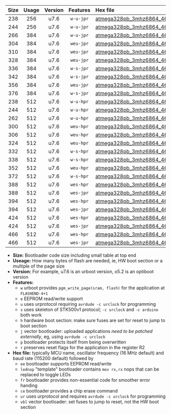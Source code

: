 |Size|Usage|Version|Features|Hex file|
|:-:|:-:|:-:|:-:|:--|
|238|256|u7.6|`w-u-jpr`|[atmega328pb_3mhz6864_460800bps_ur_vbl.hex](https://raw.githubusercontent.com/stefanrueger/urboot/main//atmega328pb_3mhz6864_460800bps_ur_vbl.hex)|
|244|256|u7.6|`w-u-jpr`|[atmega328pb_3mhz6864_460800bps_lednop_ur_vbl.hex](https://raw.githubusercontent.com/stefanrueger/urboot/main//atmega328pb_3mhz6864_460800bps_lednop_ur_vbl.hex)|
|266|384|u7.6|`w-u-jpr`|[atmega328pb_3mhz6864_460800bps_lednop_fr_ur_vbl.hex](https://raw.githubusercontent.com/stefanrueger/urboot/main//atmega328pb_3mhz6864_460800bps_lednop_fr_ur_vbl.hex)|
|304|384|u7.6|`weu-jpr`|[atmega328pb_3mhz6864_460800bps_ee_ur_vbl.hex](https://raw.githubusercontent.com/stefanrueger/urboot/main//atmega328pb_3mhz6864_460800bps_ee_ur_vbl.hex)|
|310|384|u7.6|`weu-jpr`|[atmega328pb_3mhz6864_460800bps_ee_lednop_ur_vbl.hex](https://raw.githubusercontent.com/stefanrueger/urboot/main//atmega328pb_3mhz6864_460800bps_ee_lednop_ur_vbl.hex)|
|328|384|u7.6|`weu-jpr`|[atmega328pb_3mhz6864_460800bps_ee_lednop_fr_ur_vbl.hex](https://raw.githubusercontent.com/stefanrueger/urboot/main//atmega328pb_3mhz6864_460800bps_ee_lednop_fr_ur_vbl.hex)|
|336|384|u7.6|`w-s-jpr`|[atmega328pb_3mhz6864_460800bps_vbl.hex](https://raw.githubusercontent.com/stefanrueger/urboot/main//atmega328pb_3mhz6864_460800bps_vbl.hex)|
|342|384|u7.6|`w-s-jpr`|[atmega328pb_3mhz6864_460800bps_lednop_vbl.hex](https://raw.githubusercontent.com/stefanrueger/urboot/main//atmega328pb_3mhz6864_460800bps_lednop_vbl.hex)|
|356|384|u7.6|`weu-jpr`|[atmega328pb_3mhz6864_460800bps_ee_lednop_fr_ce_ur_vbl.hex](https://raw.githubusercontent.com/stefanrueger/urboot/main//atmega328pb_3mhz6864_460800bps_ee_lednop_fr_ce_ur_vbl.hex)|
|376|384|u7.6|`w-s-jpr`|[atmega328pb_3mhz6864_460800bps_lednop_fr_vbl.hex](https://raw.githubusercontent.com/stefanrueger/urboot/main//atmega328pb_3mhz6864_460800bps_lednop_fr_vbl.hex)|
|238|512|u7.6|`w-u-hpr`|[atmega328pb_3mhz6864_460800bps_ur.hex](https://raw.githubusercontent.com/stefanrueger/urboot/main//atmega328pb_3mhz6864_460800bps_ur.hex)|
|244|512|u7.6|`w-u-hpr`|[atmega328pb_3mhz6864_460800bps_lednop_ur.hex](https://raw.githubusercontent.com/stefanrueger/urboot/main//atmega328pb_3mhz6864_460800bps_lednop_ur.hex)|
|262|512|u7.6|`w-u-hpr`|[atmega328pb_3mhz6864_460800bps_lednop_fr_ur.hex](https://raw.githubusercontent.com/stefanrueger/urboot/main//atmega328pb_3mhz6864_460800bps_lednop_fr_ur.hex)|
|300|512|u7.6|`weu-hpr`|[atmega328pb_3mhz6864_460800bps_ee_ur.hex](https://raw.githubusercontent.com/stefanrueger/urboot/main//atmega328pb_3mhz6864_460800bps_ee_ur.hex)|
|306|512|u7.6|`weu-hpr`|[atmega328pb_3mhz6864_460800bps_ee_lednop_ur.hex](https://raw.githubusercontent.com/stefanrueger/urboot/main//atmega328pb_3mhz6864_460800bps_ee_lednop_ur.hex)|
|324|512|u7.6|`weu-hpr`|[atmega328pb_3mhz6864_460800bps_ee_lednop_fr_ur.hex](https://raw.githubusercontent.com/stefanrueger/urboot/main//atmega328pb_3mhz6864_460800bps_ee_lednop_fr_ur.hex)|
|332|512|u7.6|`w-s-hpr`|[atmega328pb_3mhz6864_460800bps.hex](https://raw.githubusercontent.com/stefanrueger/urboot/main//atmega328pb_3mhz6864_460800bps.hex)|
|338|512|u7.6|`w-s-hpr`|[atmega328pb_3mhz6864_460800bps_lednop.hex](https://raw.githubusercontent.com/stefanrueger/urboot/main//atmega328pb_3mhz6864_460800bps_lednop.hex)|
|352|512|u7.6|`weu-hpr`|[atmega328pb_3mhz6864_460800bps_ee_lednop_fr_ce_ur.hex](https://raw.githubusercontent.com/stefanrueger/urboot/main//atmega328pb_3mhz6864_460800bps_ee_lednop_fr_ce_ur.hex)|
|372|512|u7.6|`w-s-hpr`|[atmega328pb_3mhz6864_460800bps_lednop_fr.hex](https://raw.githubusercontent.com/stefanrueger/urboot/main//atmega328pb_3mhz6864_460800bps_lednop_fr.hex)|
|388|512|u7.6|`wes-hpr`|[atmega328pb_3mhz6864_460800bps_ee.hex](https://raw.githubusercontent.com/stefanrueger/urboot/main//atmega328pb_3mhz6864_460800bps_ee.hex)|
|388|512|u7.6|`wes-jpr`|[atmega328pb_3mhz6864_460800bps_ee_vbl.hex](https://raw.githubusercontent.com/stefanrueger/urboot/main//atmega328pb_3mhz6864_460800bps_ee_vbl.hex)|
|394|512|u7.6|`wes-hpr`|[atmega328pb_3mhz6864_460800bps_ee_lednop.hex](https://raw.githubusercontent.com/stefanrueger/urboot/main//atmega328pb_3mhz6864_460800bps_ee_lednop.hex)|
|394|512|u7.6|`wes-jpr`|[atmega328pb_3mhz6864_460800bps_ee_lednop_vbl.hex](https://raw.githubusercontent.com/stefanrueger/urboot/main//atmega328pb_3mhz6864_460800bps_ee_lednop_vbl.hex)|
|424|512|u7.6|`wes-hpr`|[atmega328pb_3mhz6864_460800bps_ee_lednop_fr.hex](https://raw.githubusercontent.com/stefanrueger/urboot/main//atmega328pb_3mhz6864_460800bps_ee_lednop_fr.hex)|
|424|512|u7.6|`wes-jpr`|[atmega328pb_3mhz6864_460800bps_ee_lednop_fr_vbl.hex](https://raw.githubusercontent.com/stefanrueger/urboot/main//atmega328pb_3mhz6864_460800bps_ee_lednop_fr_vbl.hex)|
|466|512|u7.6|`wes-hpr`|[atmega328pb_3mhz6864_460800bps_ee_lednop_fr_ce.hex](https://raw.githubusercontent.com/stefanrueger/urboot/main//atmega328pb_3mhz6864_460800bps_ee_lednop_fr_ce.hex)|
|466|512|u7.6|`wes-jpr`|[atmega328pb_3mhz6864_460800bps_ee_lednop_fr_ce_vbl.hex](https://raw.githubusercontent.com/stefanrueger/urboot/main//atmega328pb_3mhz6864_460800bps_ee_lednop_fr_ce_vbl.hex)|

- **Size:** Bootloader code size including small table at top end
- **Useage:** How many bytes of flash are needed, ie, HW boot section or a multiple of the page size
- **Version:** For example, u7.6 is an urboot version, o5.2 is an optiboot version
- **Features:**
  + `w` urboot provides `pgm_write_page(sram, flash)` for the application at `FLASHEND-4+1`
  + `e` EEPROM read/write support
  + `u` uses urprotocol requiring `avrdude -c urclock` for programming
  + `s` uses skeleton of STK500v1 protocol; `-c urclock` and `-c arduino` both work
  + `h` hardware boot section: make sure fuses are set for reset to jump to boot section
  + `j` vector bootloader: uploaded applications *need to be patched externally*, eg, using `avrdude -c urclock`
  + `p` bootloader protects itself from being overwritten
  + `r` preserves reset flags for the application in the register R2
- **Hex file:** typically MCU name, oscillator frequency (16 MHz default) and baud rate (115200 default) followed by
  + `ee` bootloader supports EEPROM read/write
  + `lednop` "template" bootloader contains `mov rx,rx` nops that can be replaced to toggle LEDs
  + `fr` bootloader provides non-essential code for smoother error handing
  + `ce` bootloader provides a chip erase command
  + `ur` uses urprotocol and requires `avrdude -c urclock` for programming
  + `vbl` vector bootloader: set fuses to jump to reset, not the HW boot section

